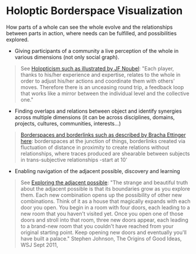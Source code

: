 Holoptic Borderspace Visualization
==================================

How parts of a whole can see the whole evolve and the relationships between parts in action, where needs can be fulfilled, and possibilities explored.

- Giving participants of a community a live perception of the whole in various dimensions (not only social graph). 

 > See [Holopticism such as illustrated by JF Noubel](http://wiki.thetransitioner.org/English/Holopticism): "Each player, thanks to his/her experience and expertise, relates to the whole in order to adjust his/her actions and coordinate them with others' moves. Therefore there is an unceasing round trip, a feedback loop that works like a mirror between the individual level and the collective one."

- Finding overlaps and relations between object and identify synergies across multiple dimensions (it can be across disciplines, domains, projects, cultures, communities, interests...)

 > [Borderspaces and borderlinks such as described by Bracha Ettinger here](http://www.theoldbrandnew.nl/knowledge.html): borderspaces at the junction of things, borderlinks created via fluctuation of distance in proximity to create relations without relationships, where traces produced are shearable between subjects in trans-subjective relationships -start at 10'
 
- Enabling navigation of the adjacent possible, discovery and learning 
  
 > See [Exploring the adjacent possible](https://github.com/HeleneFi/linked-data-exploration-graph): "The strange and beautiful truth about the adjacent possible is that its boundaries grow as you explore them. Each new combination opens up the possibility of other new combinations. Think of it as a house that magically expands with each door you open. You begin in a room with four doors, each leading to a new room that you haven't visited yet. Once you open one of those doors and stroll into that room, three new doors appear, each leading to a brand-new room that you couldn't have reached from your original starting point. Keep opening new doors and eventually you'll have built a palace." Stephen Johnson, The Origins of Good Ideas, WSJ Sept 2011, 
